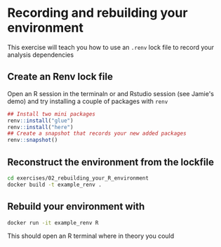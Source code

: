 # Recording and rebuilding your environment

This exercise will teach you how to use an `.renv` lock file to record your analysis dependencies


## Create an Renv lock file
Open an R session in the terminaln or and Rstudio session (see Jamie's demo) and try installing a couple of packages with `renv`

```R
## Install two mini packages
renv::install("glue")
renv::install("here")
## Create a snapshot that records your new added packages
renv::snapshot()
```

## Reconstruct the environment from the lockfile
```bash
cd exercises/02_rebuilding_your_R_environment
docker build -t example_renv . 
```
## Rebuild your environment with 
```bash
docker run -it example_renv R
```
This should open an R terminal where in theory you could 









